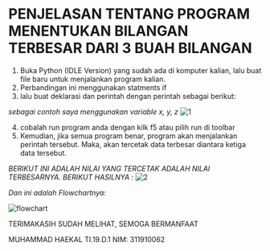 # PENJELASAN TENTANG PROGRAM MENENTUKAN BILANGAN TERBESAR DARI 3 BUAH BILANGAN

1. Buka Python (IDLE Version) yang sudah ada di komputer kalian, lalu buat file baru untuk menjalankan program kalian.
2. Perbandingan ini menggunakan statments if
3. lalu buat deklarasi dan perintah dengan perintah sebagai berikut:

_sebagai contoh saya menggunakan variable x, y, z_
![1](https://user-images.githubusercontent.com/56957271/67830908-18c29f80-fb0f-11e9-9064-65e29bf43f80.JPG)

4. cobalah run program anda dengan kilk f5 atau pilih run di toolbar
5. Kemudian, jika semua program benar, program akan menjalankan perintah tersebut. Maka, akan tercetak data terbesar diantara ketiga data tersebut.

_BERIKUT INI ADALAH NILAI YANG TERCETAK ADALAH NILAI TERBESARNYA. BERIKUT HASILNYA :_
![2](https://user-images.githubusercontent.com/56957271/67830943-3bed4f00-fb0f-11e9-820e-102a6b5eead1.JPG)

_Dan ini adalah Flowchartnya:_

![flowchart](https://user-images.githubusercontent.com/56957271/67830992-5e7f6800-fb0f-11e9-85de-5281f72ae853.JPG)

TERIMAKASIH SUDAH MELIHAT, SEMOGA BERMANFAAT

MUHAMMAD HAEKAL TI.19.D.1 NIM: 311910062
